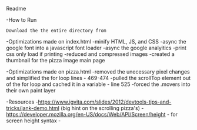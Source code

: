 Readme

-How to Run

	Download the the entire directory from 

-Optimizations made on index.html
	-minify HTML, JS, and CSS
	-async the google font into a javascript font loader
	-async the google analyitics
	-print css only load if printing
	-reduced and compressed images
	-created a thumbnail for the pizza image main page
	
-Optimizations made on pizza.html
	-removed the unecessary pixel changes and simplified the for loop lines - 469-474
	-pulled the scrollTop element out of the for loop and cached it in a variable - line 525
	-forced the .movers into their own paint layer
	
	
	
-Resources
	-https://www.igvita.com/slides/2012/devtools-tips-and-tricks/jank-demo.html (big hint on the scrolling pizza's)
	-https://developer.mozilla.org/en-US/docs/Web/API/Screen/height - for screen height syntax
	-